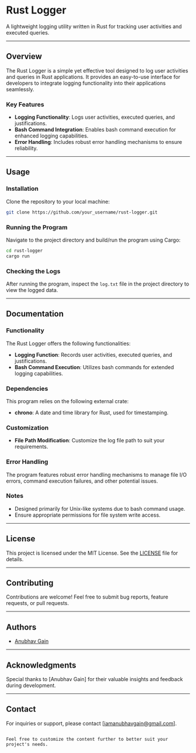 # Rust Logger

A lightweight logging utility written in Rust for tracking user activities and executed queries.

---

## Overview

The Rust Logger is a simple yet effective tool designed to log user activities and queries in Rust applications. It provides an easy-to-use interface for developers to integrate logging functionality into their applications seamlessly.

### Key Features

- **Logging Functionality**: Logs user activities, executed queries, and justifications.
- **Bash Command Integration**: Enables bash command execution for enhanced logging capabilities.
- **Error Handling**: Includes robust error handling mechanisms to ensure reliability.

---

## Usage

### Installation

Clone the repository to your local machine:

```bash
git clone https://github.com/your_username/rust-logger.git
```

### Running the Program

Navigate to the project directory and build/run the program using Cargo:

```bash
cd rust-logger
cargo run
```

### Checking the Logs

After running the program, inspect the `log.txt` file in the project directory to view the logged data.

---

## Documentation

### Functionality

The Rust Logger offers the following functionalities:

- **Logging Function**: Records user activities, executed queries, and justifications.
- **Bash Command Execution**: Utilizes bash commands for extended logging capabilities.

### Dependencies

This program relies on the following external crate:

- **chrono**: A date and time library for Rust, used for timestamping.

### Customization

- **File Path Modification**: Customize the log file path to suit your requirements.

### Error Handling

The program features robust error handling mechanisms to manage file I/O errors, command execution failures, and other potential issues.

### Notes

- Designed primarily for Unix-like systems due to bash command usage.
- Ensure appropriate permissions for file system write access.

---

## License

This project is licensed under the MIT License. See the [LICENSE](LICENSE) file for details.

---

## Contributing

Contributions are welcome! Feel free to submit bug reports, feature requests, or pull requests.

---

## Authors

- [Anubhav Gain](https://github.com/mranv)

---

## Acknowledgments

Special thanks to [Anubhav Gain] for their valuable insights and feedback during development.

---

## Contact

For inquiries or support, please contact [iamanubhavgain@gmail.com].

```

Feel free to customize the content further to better suit your project's needs.
```
